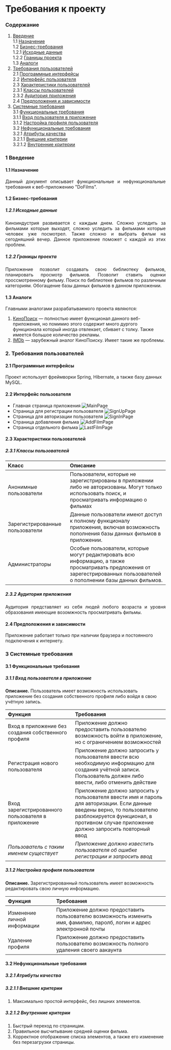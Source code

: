 # Требования к проекту
### Содержание
  1. [Введение](#1) <br>
    1.1 [Назначение](#1.1) <br>
    1.2 [Бизнес-требования](#1.2) <br>
      1.2.1 [Исходные данные](#1.2.1) <br>
      1.2.2 [Границы проекта](#1.2.2) <br>
    1.3 [Аналоги](#1.3) <br>
  2. [Требования пользователей](#2) <br>
    2.1 [Программные интерфейсы](#2.1) <br>
    2.2 [Интерфейс пользователя](#2.2) <br>
    2.3 [Характеристики пользователей](#2.3) <br>
      2.3.1 [Классы пользователей](#2.3.1) <br>
      2.3.2 [Аудитория приложения](#2.3.2) <br>
    2.4 [Предположения и зависимости](#2.4) <br>
  3. [Системные требования](#3) <br>
    3.1 [Функциональные требования](#3.1) <br>
      3.1.1 [Вход пользователя в приложение](#3.1.1) <br>
      3.1.2 [Настройка профиля пользователя](#3.1.2) <br>
    3.2 [Нефункциональные требования](#3.2) <br>
      3.2.1 [Атрибуты качества](#3.2.1) <br>
      3.2.1.1 [Внешние критерии](#3.2.1.1) <br>
      3.2.1.2 [Внутренние критерии](#3.2.1.2) <br>
    

### 1 Введение <a name="1"></a>
#### 1.1 Назначение <a name="1.1"></a>
<p align="justify">Данный документ описывает функциональные и нефункциональные требования к веб-приложению "DoFilms".</p>

#### 1.2 Бизнес-требования <a name="1.2"></a>
##### 1.2.1 Исходные данные <a name="1.2.1"></a>
<p align="justify">Киноиндустрия развивается с каждым днем. Сложно уследить за фильмами которые выходят, сложно уследить за фильмами которые человек уже посмотрел. Также сложно и выбрать фильм на сегодняшний вечер. Данное приложение поможет с каждой из этих проблем. </p>

##### 1.2.2 Границы проекта <a name="1.2.2"></a>
<p align="justify">Приложение позволит создавать свою библиотеку фильмов, планировать просмотр фильмов. Позволит ставить оценки проссмотренному фильму. Поиск по библиотеке фильмов по различным категориям. Обогащение базы данных фильмов в данном приложении.</p>

#### 1.3 Аналоги <a name="1.3"></a>
Главными аналогами разрабатываемого проекта являются:
1. [КиноПоиск](https://www.kinopoisk.ru) — полностью имеет функционал данного веб-приложения, но помимио этого содержит много дургого функционала который иногда отвлекает, сбивает с толку. Также имеется большое количество рекламы.
2. [IMDb](https://www.imdb.com) — зарубежный аналог КиноПоиску. Имеет такие же проблемы.

### 2. Требования пользователей <a name="2"></a>
#### 2.1 Программные интерфейсы <a name="2.1"></a>
Проект использует фреймворки Spring, Hibernate, а также базу данных MySQL.

#### 2.2 Интерфейс пользователя <a name="2.2"></a>
- Главная страница приложения
  ![MainPage](Mockups/MainPage.png)
- Страница для регистрации пользователя
  ![SignUpPage](Mockups/SignUpPage.png)
- Страница для авторизации пользователя
  ![SignInPage](Mockups/SignInPage.png)
- Страница добавления фильма
  ![AddFilmPage](Mockups/AddFilmPage.png)
- Страница отдельного фильма
  ![LastFilmPage](MockUps/LastFilmPage.png)

#### 2.3 Характеристики пользователей <a name="2.3"></a>
##### 2.3.1 Классы пользователей <a name="2.3.1"></a>
| Класс | Описание |
|:---|:---|
| Анонимные пользователи | Пользователи, которые не зарегистрированы в приложении либо не авторизованы. Могут только использовать поиск, и просматривать информацию о фильмах |
| Зарегистрированные пользователи | Данные пользователи имеют доступ к полному функционалу приложения, включая возможность пополнения базы данных фильмов в приложении. |
| Администраторы | Особые пользователи, которые могут редактировать всю информацию, а также просматривать предложения от зарегестрированных пользователей о пополнении базы данных фильмов. |

##### 2.3.2 Аудитория приложения <a name="2.3.2"></a>
<p align="justify">Аудитория представляет из себя людей любого возраста и уровня образования имеющие возомжность просматривать фильмы. </p>

#### 2.4 Предположения и зависимости <a name="2.4"></a>
Приложение работает только при наличии браузера и постоянного подключения к интернету.

### 3 Системные требования <a name="3"></a>
#### 3.1 Функциональные требования <a name="3.1"></a>
##### 3.1.1 Вход пользователя в приложение <a name="3.1.1"></a>
**Описание.** Пользователь имеет возможность использовать приложение без создания собственного профиля либо войдя в свою учётную запись.

| Функция | Требования |
|:---|:---|
| Вход в приложение без создания собственного профиля | Приложение должно предоставить пользователю возможность войти в приложение, но с ограничением возможностей |
| Регистрация нового пользователя | Приложение должно запросить у пользователя ввести всю необходимую информацию для создания учётной записи. Пользователь должен либо ввести, либо отменить действие |
| Вход зарегистрированного пользователя в приложение | Приложение должно запросить у пользователя ввести имя и пароль для авторизации. Если данные введены верно, то пользователю разблокируется функционал, в противном случае приложение должно запросить повторный ввод |
| *Пользователь с таким именем существует* | *Приложение должно известить пользователя об ошибке регистрации и запросить ввод* |

##### 3.1.2 Настройка профиля пользователя <a name="3.1.2"></a>
**Описание.** Зарегистрированный пользователь имеет возможность редактировать свою личную информацию.

| Функция | Требования |
|:---|:---|
| Изменение личной информации | Приложение должно предоставить пользователю возможность изменить имя, фамилию, паролб, логин и адрес электронной почты |
| Удаление профиля | Приложение должно предоставить пользователю возможность полного удаления своего аакаунта |

#### 3.2 Нефункциональные требования <a name="3.2"></a>
##### 3.2.1 Атрибуты качества <a name="3.2.1"></a>
##### 3.2.1.1 Внешние критерии <a name="3.2.1.1"></a>
1. Максимально простой интерфейс, без лишних элементов. 
##### 3.2.1.2 Внутренние критерии <a name="3.2.1.2"></a>
1. Быстрый переход по страницам.<br>
2. Правильное высчитывание средней оценки фильма.<br>
3. Корректное отображение списка элементов, а также его изменение без перезагрузки страницы.

